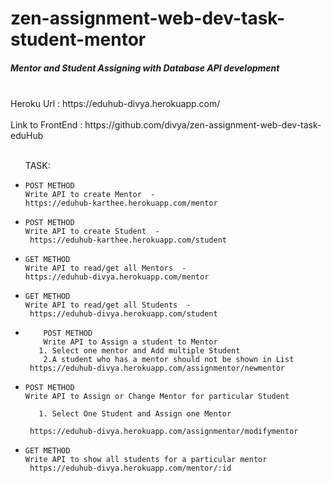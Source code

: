 # zen-assignment-web-dev-task-student-mentor

<h5>Mentor and Student Assigning with Database API development</h5>
<br>
Heroku Url : https://eduhub-divya.herokuapp.com/
<br>
<br>
Link to FrontEnd : https://github.com/divya/zen-assignment-web-dev-task-eduHub
<br><br>
<ul>
TASK: 
<li>
    
    POST METHOD
    Write API to create Mentor  -  
    https://eduhub-karthee.herokuapp.com/mentor
    
    
</li>
<li>
    
    POST METHOD
    Write API to create Student  - 
     https://eduhub-karthee.herokuapp.com/student
    
    
</li>
    <li>
    
    GET METHOD
    Write API to read/get all Mentors  -  
    https://eduhub-divya.herokuapp.com/mentor
    
    
</li>
<li>
    
    GET METHOD
    Write API to read/get all Students  - 
     https://eduhub-divya.herokuapp.com/student
    
    
</li>
<li>
        
        POST METHOD
        Write API to Assign a student to Mentor
       1. Select one mentor and Add multiple Student 
        2.A student who has a mentor should not be shown in List
     https://eduhub-divya.herokuapp.com/assignmentor/newmentor
    
   
</li>
<li>
   
    POST METHOD
    Write API to Assign or Change Mentor for particular Student
        
       1. Select One Student and Assign one Mentor
       
     https://eduhub-divya.herokuapp.com/assignmentor/modifymentor
    
</li>
<li>
    
    GET METHOD
    Write API to show all students for a particular mentor
     https://eduhub-divya.herokuapp.com/mentor/:id
    
</li>

</ul>
